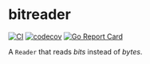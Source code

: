 # bitreader

[![CI](https://github.com/spenserblack/go-bitreader/actions/workflows/ci.yml/badge.svg)](https://github.com/spenserblack/go-bitreader/actions/workflows/ci.yml)
[![codecov](https://codecov.io/gh/spenserblack/go-bitreader/branch/master/graph/badge.svg?token=156uzj6M1s)](https://codecov.io/gh/spenserblack/go-bitreader)
[![Go Report Card](https://goreportcard.com/badge/github.com/spenserblack/go-bitreader)](https://goreportcard.com/report/github.com/spenserblack/go-bitreader)

A `Reader` that reads *bits* instead of *bytes*.
